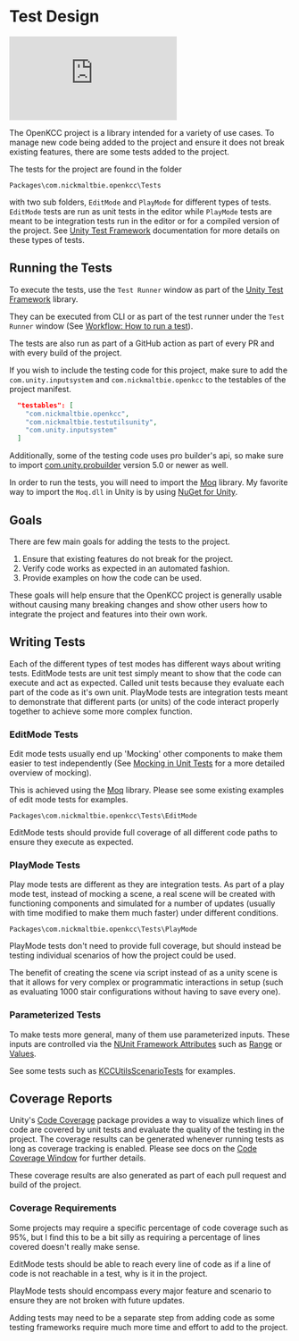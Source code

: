 # Test Design

<!-- markdownlint-disable MD013 -->
<!-- markdownlint-disable MD033 -->
<!-- Disable line length lint rule for portion of embed -->
<div class="videoWrapper">
<iframe
    src="https://www.youtube.com/embed/3No2mpbHJrI"
    title="Why Test Games"
    frameborder="0"
    allow="accelerometer; autoplay; clipboard-write; encrypted-media; gyroscope; picture-in-picture"
    allowfullscreen></iframe>
</div>
<!-- markdownlint-enable MD033 -->
<!-- markdownlint-enable MD013 -->

The OpenKCC project is a library intended for a variety of use cases.
To manage new code being added to the project and ensure it does not break
existing features, there are some tests added to the project.

The tests for the project are found in the folder

```text
Packages\com.nickmaltbie.openkcc\Tests
```

with two sub folders, `EditMode` and `PlayMode` for different types of
tests. `EditMode` tests are run as unit tests in the editor while `PlayMode`
tests are meant to be integration tests run in the editor or for a
compiled version of the project. See [Unity Test Framework](https://docs.unity3d.com/Packages/com.unity.test-framework@2.0/manual/index.html)
documentation for more details on these types of tests.

## Running the Tests

To execute the tests, use the `Test Runner` window as part of the
[Unity Test Framework](https://docs.unity3d.com/Packages/com.unity.test-framework@1.1/manual/index.html)
library.

They can be executed from CLI or as part of the test runner under
the `Test Runner` window (See [Workflow: How to run a test](https://docs.unity3d.com/Packages/com.unity.test-framework@1.1/manual/workflow-run-test.html)).

The tests are also run as part of a GitHub action as part of every
PR and with every build of the project.

If you wish to include the testing code for this project, make sure to add
the `com.unity.inputsystem` and `com.nickmaltbie.openkcc` to the testables
of the project manifest.

```json
  "testables": [
    "com.nickmaltbie.openkcc",
    "com.nickmaltbie.testutilsunity",
    "com.unity.inputsystem"
  ]
```

Additionally, some of the testing code uses pro builder's api, so make
sure to import [com.unity.probuilder](https://docs.unity3d.com/Packages/com.unity.probuilder@5.0/manual/index.html)
version 5.0 or newer as well.

In order to run the tests, you will need to import the [Moq](https://github.com/moq/moq)
library. My favorite way to import the `Moq.dll` in Unity is by using
[NuGet for Unity](https://github.com/GlitchEnzo/NuGetForUnity).

## Goals

There are few main goals for adding the tests to the project.

1. Ensure that existing features do not break for the project.
1. Verify code works as expected in an automated fashion.
1. Provide examples on how the code can be used.

These goals will help ensure that the OpenKCC project is generally usable
without causing many breaking changes and show other users how
to integrate the project and features into their own work.

## Writing Tests

Each of the different types of test modes has different ways about writing
tests. EditMode tests are unit test simply meant to show that the code can
execute and act as expected. Called unit tests because they evaluate
each part of the code as it's own unit. PlayMode tests are integration tests
meant to demonstrate that different parts (or units) of the code interact
properly together to achieve some more complex function.

### EditMode Tests

Edit mode tests usually end up 'Mocking' other components to make them
easier to test independently (See [Mocking in Unit Tests](https://microsoft.github.io/code-with-engineering-playbook/automated-testing/unit-testing/mocking/)
for a more detailed overview of mocking).

This is achieved using the [Moq](https://github.com/Moq/moq4) library. Please
see some existing examples of edit mode tests for examples.

```text
Packages\com.nickmaltbie.openkcc\Tests\EditMode
```

EditMode tests should provide full coverage of all different code paths to
ensure they execute as expected.

### PlayMode Tests

Play mode tests are different as they are integration tests.
As part of a play mode test, instead of mocking a scene, a real scene will
be created with functioning components and simulated for a number
of updates (usually with time modified to make them much faster) under
different conditions.

```text
Packages\com.nickmaltbie.openkcc\Tests\PlayMode
```

PlayMode tests don't need to provide full coverage, but should instead
be testing individual scenarios of how the project could be used.

The benefit of creating the scene via script instead of as a unity scene is that
it allows for very complex or programmatic interactions in setup (such as
evaluating 1000 stair configurations without having to save every one).

### Parameterized Tests

To make tests more general, many of them use parameterized inputs.
These inputs are controlled via the [NUnit Framework Attributes](https://docs.nunit.org/articles/nunit/writing-tests/attributes.html)
such as [Range](https://docs.nunit.org/articles/nunit/writing-tests/attributes/range.html)
or [Values](https://docs.nunit.org/articles/nunit/writing-tests/attributes/values.html).

See some tests such as [KCCUtilsScenarioTests](xref:nickmaltbie.OpenKCC.Tests.PlayMode.Utils.KCCUtilsScenarioTests)
for examples.

## Coverage Reports

Unity's [Code Coverage](https://docs.unity3d.com/Packages/com.unity.testtools.codecoverage@1.2/manual/index.html)
package provides a way to visualize which lines of code are covered
by unit tests and evaluate the quality of the testing in the project.
The coverage results can be generated whenever running tests
as long as coverage tracking is enabled. Please see docs on the
[Code Coverage Window](https://docs.unity3d.com/Packages/com.unity.testtools.codecoverage@1.2/manual/CodeCoverageWindow.html)
for further details.

These coverage results are also generated as part of each pull request and build
of the project.

### Coverage Requirements

Some projects may require a specific percentage of code coverage such as 95\%,
but I find this to be a bit silly as requiring a
percentage of lines covered doesn't really make sense.

EditMode tests should be able to reach every line of code
as if a line of code is not reachable in a test,
why is it in the project.

PlayMode tests should encompass every major feature
and scenario to ensure they are not broken with future
updates.

Adding tests may need to be a separate step from adding
code as some testing frameworks require much more
time and effort to add to the project.
